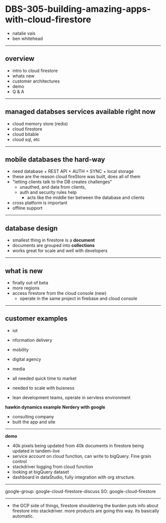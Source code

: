 # DBS-305-building-amazing-apps-with-cloud-firestore

- natalie vais
- ben whitehead

---

## overview
- intro to cloud firestore
- whats new
- customer architectures
- demo
- Q & A

---
## managed databses services available right now
- cloud memory store (redis)
- cloud firestore
- cloud bitable
- cloud sql, etc

---
## mobile databases the hard-way
- need database + REST API + AUTH + SYNC + local storage
- these are the reason cloud fireStore was built, does all of them
- "letting clients talk to the DB creates challenges"
  - unauthed, and data from clients,
  - auth and security rules help
    - acts like the middle tier between the database and clients
- cross platform is important
- offline support

---
## database design
- smallest thing in firestore is a **document**
- documents are grouped into **collections**
- works great for scale and well with developers

---
## what is new
- finally out of beta
- more regions
- access firestore from the cloud console (new)
  - operate in the same project in firebase and cloud console

---
## customer examples
- iot
- nformation delivery
- mobility
- digital agency
- media

- all needed quick time to market
- needed to scale with buisness
- lean development teams, operate in servless environment

**hawkin dynamics example**
**Nerdery with google**
  - consulting company
  - built the app and site
  
---

**demo**
- 40k pixels being updated from 40k documents in firestore being updated in tandem-live
- service account on cloud function, can write to bigQuery. Fine grain control
- stackdriver logging from cloud function
- looking at bigQuery dataset
- dashboard in dataStudio, fully integration with org structure.

---
google-group: google-cloud-firestore-discuss
SO: google-cloud-firestore

---

- the GCP side of things, firestore shouldering the burden puts info about firestore into stackdriver.
  more products are going this way. Its basically automatic.
  
  
  
  
  
  
  
